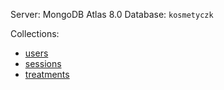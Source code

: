 Server: MongoDB Atlas 8.0
Database: `kosmetyczk`

Collections:
- [users](./collections/users.md)
- [sessions](./collections/sessions.md)
- [treatments](./collections/zabieg.md)
